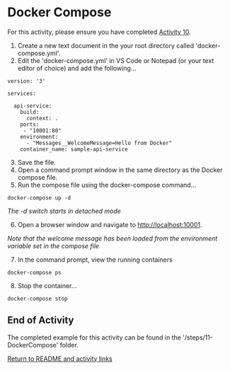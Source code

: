 
# Docker Compose

For this activity, please ensure you have completed [Activity 10](10-ProductionDockerfile.md).

1. Create a new text document in the your root directory called 'docker-compose.yml'.
2. Edit the 'docker-compose.yml' in VS Code or Notepad (or your text editor of choice) and add the following...

```
version: '3'

services:

  api-service:
    build:
      context: .
    ports:
     - "10001:80"
    environment:
      - "Messages__WelcomeMessage=Hello from Docker"
    container_name: sample-api-service
```

3. Save the file.
4. Open a command prompt window in the same directory as the Docker compose file.
5. Run the compose file using the docker-compose command...


```
docker-compose up -d
```
*The -d switch starts in detached mode*

6. Open a browser window and navigate to [http://localhost:10001](http://localhost:10001/).

*Note that the welcome message has been loaded from the environment variable set in the compose file*

7. In the command prompt, view the running containers

```
docker-compose ps
```

8. Stop the container...

```
docker-compose stop
```

## End of Activity

The completed example for this activity can be found in the '/steps/11-DockerCompose' folder.

[Return to README and activity links](../README.md)